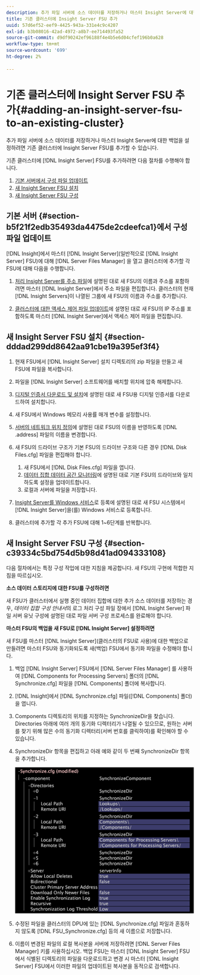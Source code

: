 ```yaml
---
description: 추가 파일 서버에 소스 데이터를 저장하거나 마스터 Insight Server에 대한 백업을 설정하려면 기존 클러스터에 Insight Server FSU를 추가할 수 있습니다.
title: 기존 클러스터에 Insight Server FSU 추가
uuid: 57d6ef52-eef9-4425-943a-331e4c9c4207
exl-id: b3b08016-42ad-4972-a8b7-ee714493fa52
source-git-commit: d9df90242ef96188f4e4b5e6d04cfef196b0a628
workflow-type: tm+mt
source-wordcount: '699'
ht-degree: 2%

---
```


# 기존 클러스터에 Insight Server FSU 추가{#adding-an-insight-server-fsu-to-an-existing-cluster}

추가 파일 서버에 소스 데이터를 저장하거나 마스터 Insight Server에 대한 백업을 설정하려면 기존 클러스터에 Insight Server FSU를 추가할 수 있습니다.

기존 클러스터에 [!DNL Insight Server] FSU를 추가하려면 다음 절차를 수행해야 합니다.

1. [기본 서버에서 구성 파일 업데이트](../../../../../home/c-inst-svr/c-install-ins-svr/c-ins-svr-clstrs/c-add-ins-svrs-ex-clstr/c-add-fsu-ex-clstr.md#section-b5f21f2edb35493da4475de2cdeefca1)
1. [새 Insight Server FSU 설치](../../../../../home/c-inst-svr/c-install-ins-svr/c-ins-svr-clstrs/c-add-ins-svrs-ex-clstr/c-add-fsu-ex-clstr.md#section-dddad299dd8642aa91cbe19a395ef3f4)
1. [새 Insight Server FSU 구성](../../../../../home/c-inst-svr/c-install-ins-svr/c-ins-svr-clstrs/c-add-ins-svrs-ex-clstr/c-add-fsu-ex-clstr.md#section-c39334c5bd754d5b98d41ad094333108)

## 기본 서버 {#section-b5f21f2edb35493da4475de2cdeefca1}에서 구성 파일 업데이트

[!DNL Insight]에서 마스터 [!DNL Insight Server](일반적으로 [!DNL Insight Server] FSU)에 대해 [!DNL Server Files Manager] 을 열고 클러스터에 추가할 각 FSU에 대해 다음을 수행합니다.

1. [처리 Insight Server를 주소 파일](../../../../../home/c-inst-svr/c-install-ins-svr/c-ins-svr-clstrs/c-inst-ins-svr-clstr/c-inst-proc-clstr/c-config-mstr-ins-svr-clstr.md#section-2fe5298180164e8dbaa59ea6b6ff682d)에 설명된 대로 새 FSU의 이름과 주소를 포함하려면 마스터 [!DNL Insight Server]에서 주소 파일을 편집합니다. 클러스터의 현재 [!DNL Insight Servers]이 나열된 그룹에 새 FSU의 이름과 주소를 추가합니다.

1. [클러스터에 대한 액세스 제어 파일 업데이트](../../../../../home/c-inst-svr/c-install-ins-svr/c-ins-svr-clstrs/c-inst-ins-svr-clstr/c-inst-proc-clstr/c-config-mstr-ins-svr-clstr.md#section-fce1367d92a445168c35e9ca506e7d6b)에 설명된 대로 새 FSU의 IP 주소를 포함하도록 마스터 [!DNL Insight Server]에서 액세스 제어 파일을 편집합니다.

## 새 Insight Server FSU 설치 {#section-dddad299dd8642aa91cbe19a395ef3f4}

1. 현재 FSU에서 [!DNL Insight Server] 설치 디렉토리의 zip 파일을 만들고 새 FSU에 파일을 복사합니다.
1. 파일을 [!DNL Insight Server] 소프트웨어를 배치할 위치에 압축 해제합니다.
1. [디지털 인증서 다운로드 및 설치](../../../../../home/c-inst-svr/c-install-ins-svr/t-install-proc-inst-svr-dpu/c-dnld-dgtl-cert/c-dnld-dgtl-cert.md#concept-4f79c240492f4e52b6375b4b3bbefa17)에 설명된 대로 새 FSU용 디지털 인증서를 다운로드하여 설치합니다.
1. 새 FSU에서 Windows 메모리 사용률 매개 변수를 설정합니다.
1. [서버의 네트워크 위치 정의](../../../../../home/c-inst-svr/c-install-ins-svr/t-install-proc-inst-svr-dpu/c-svrs-ntwk-loc/c-svrs-ntwk-loc.md#concept-87dd2aa3448c415ca1285bc445a8c649)에 설명된 대로 FSU의 이름을 반영하도록 [!DNL .address] 파일의 이름을 변경합니다.

1. 새 FSU의 드라이브 구조가 기본 FSU의 드라이브 구조와 다른 경우 [!DNL Disk Files.cfg] 파일을 편집해야 합니다.

   1. 새 FSU에서 [!DNL Disk Files.cfg] 파일을 엽니다.
   1. [데이터 집합 데이터 공간 모니터링](../../../../../home/c-inst-svr/c-admin-inst-svr/c-mntr-disk-spc/t-mntr-dtst-data-spc.md#task-6223fa2c718845678824a0a96df96a03)에 설명된 대로 기본 FSU의 드라이브와 일치하도록 설정을 업데이트합니다.
   1. 로컬과 서버에 파일을 저장합니다.

1. [Insight Server를 Windows 서비스](../../../../../home/c-inst-svr/c-install-ins-svr/t-install-proc-inst-svr-dpu/c-reg-wdws-svc.md#concept-f2c7aa891d544a2595aa01d0d796a540)로 등록에 설명된 대로 새 FSU 시스템에서 [!DNL Insight Server]을(를) Windows 서비스로 등록합니다.

1. 클러스터에 추가할 각 추가 FSU에 대해 1~6단계를 반복합니다.

## 새 Insight Server FSU 구성 {#section-c39334c5bd754d5b98d41ad094333108}

다음 절차에서는 특정 구성 작업에 대한 지침을 제공합니다. 새 FSU의 구현에 적합한 지침을 따르십시오.

**소스 데이터 스토리지에 대한 FSU를 구성하려면**

새 FSU가 클러스터에서 실행 중인 데이터 집합에 대한 추가 소스 데이터를 저장하는 경우, *데이터 집합 구성 안내서*&#x200B;의 로그 처리 구성 파일 장에서 [!DNL Insight Server] 파일 서버 유닛 구성에 설명된 대로 파일 서버 구성 프로세스를 완료해야 합니다.

**마스터 FSU의 백업을 새 FSU로  [!DNL Insight Server] 설정하려면**

새 FSU를 마스터 [!DNL Insight Server](클러스터의 FSU로 사용)에 대한 백업으로 만들려면 마스터 FSU와 동기화되도록 새(백업) FSU에서 동기화 파일을 수정해야 합니다.

1. 백업 [!DNL Insight Server] FSU에서 [!DNL Server Files Manager] 를 사용하여 [!DNL Components for Processing Servers] 폴더의 [!DNL Synchronize.cfg] 파일을 [!DNL Components] 폴더에 복사합니다.

1. [!DNL Insight]에서 [!DNL Synchronize.cfg] 파일([!DNL Components] 폴더)을 엽니다.

1. Components 디렉토리의 위치를 지정하는 SynchronizeDir을 찾습니다. Directories 아래에 여러 개의 동기화 디렉터리가 나열될 수 있으므로, 원하는 서버를 찾기 위해 많은 수의 동기화 디렉터리(서버 번호를 클릭하여)를 확인해야 할 수 있습니다.
1. SynchronizeDir 항목을 편집하고 아래 예와 같이 두 번째 SynchronizeDir 항목을 추가합니다.

   ![](assets/cfg_cluster_SynchronizeDirEditComponents.png)

1. 수정된 파일을 클러스터의 DPU에 있는 [!DNL Synchronize.cfg] 파일과 혼동하지 않도록 [!DNL FSU_Synchronize.cfg] 등의 새 이름으로 저장합니다.

1. 이름이 변경된 파일의 로컬 복사본을 서버에 저장하려면 [!DNL Server Files Manager] 키를 사용하십시오. 백업 FSU는 마스터 [!DNL Insight Server] FSU에서 식별된 디렉토리의 파일을 다운로드하고 변경 시 마스터 [!DNL Insight Server] FSU에서 이러한 파일의 업데이트된 복사본을 동적으로 검색합니다.
